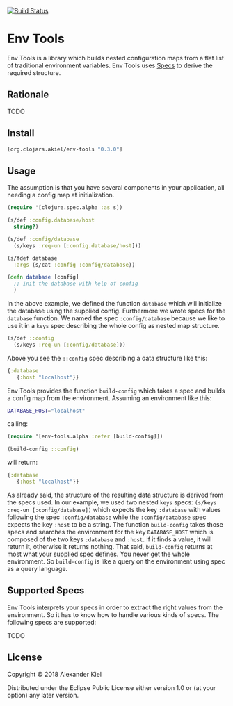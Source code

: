 [![Build Status](https://travis-ci.org/alexanderkiel/env-tools.svg?branch=master)](https://travis-ci.org/alexanderkiel/env-tools)

# Env Tools

Env Tools is a library which builds nested configuration maps from a flat list of traditional environment variables. Env Tools uses [Specs][1] to derive the required structure.

## Rationale

TODO

## Install

```clojure
[org.clojars.akiel/env-tools "0.3.0"]
```

## Usage

The assumption is that you have several components in your application, all needing a config map at initialization.

```clojure
(require '[clojure.spec.alpha :as s])

(s/def :config.database/host
  string?)

(s/def :config/database
  (s/keys :req-un [:config.database/host]))

(s/fdef database
  :args (s/cat :config :config/database))

(defn database [config]
  ;; init the database with help of config
  )
```

In the above example, we defined the function `database` which will initialize the database using the supplied config. Furthermore we wrote specs for the `database` function. We named the spec `:config/database` because we like to use it in a `keys` spec describing the whole config as nested map structure.

```clojure
(s/def ::config
  (s/keys :req-un [:config/database]))
```

Above you see the `::config` spec describing a data structure like this:

```clojure
{:database
   {:host "localhost"}}
```

Env Tools provides the function `build-config` which takes a spec and builds a config map from the environment. Assuming an environment like this:

```bash
DATABASE_HOST="localhost"
```

calling:

```clojure
(require '[env-tools.alpha :refer [build-config]])

(build-config ::config)
```

will return:

```clojure
{:database
   {:host "localhost"}}
```

As already said, the structure of the resulting data structure is derived from the specs used. In our example, we used two nested `keys` specs: `(s/keys :req-un [:config/database])` which expects the key `:database` with values following the spec `:config/database` while the `:config/database` spec expects the key `:host` to be a string. The function `build-config` takes those specs and searches the environment for the key `DATABASE_HOST` which is composed of the two keys `:database` and `:host`. If it finds a value, it will return it, otherwise it returns nothing. That said, `build-config` returns at most what your supplied spec defines. You never get the whole environment. So `build-config` is like a query on the environment using spec as a query language.

## Supported Specs

Env Tools interprets your specs in order to extract the right values from the environment. So it has to know how to handle various kinds of specs. The following specs are supported:

TODO

## License

Copyright © 2018 Alexander Kiel

Distributed under the Eclipse Public License either version 1.0 or (at
your option) any later version.

[1]: <https://clojure.org/guides/spec>
